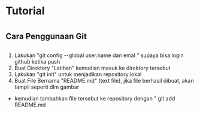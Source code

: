 # Tutorial <h1>
## Cara Penggunaan Git <h2>

1. Lakukan "git config --global user.name dan emal " 
supaya bisa login github ketika push 
2. Buat Direktory "Latihan" kemudian masuk ke direktory tersebut
3. Lakukan "git init" untuk menjadikan repository lokal
4. Buat File Bernama "README.md" (text file), jika file berhasil dibuat, akan tampil seperti dlm gambar
* kemudian tambahkan file tersebut ke repository dengan " git add README.md
